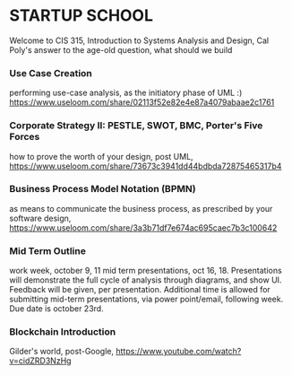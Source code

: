 # STARTUP SCHOOL
Welcome to CIS 315, Introduction to Systems Analysis and Design, 
Cal Poly's answer to the age-old question, what should we build

### Use Case Creation
performing use-case analysis, as the initiatory phase of UML :) https://www.useloom.com/share/02113f52e82e4e87a4079abaae2c1761

### Corporate Strategy II: PESTLE, SWOT, BMC, Porter's Five Forces
how to prove the worth of your design, post UML, https://www.useloom.com/share/73673c3941dd44bdbda72875465317b4

### Business Process Model Notation (BPMN)
as means to communicate the business process, as prescribed by your software design, https://www.useloom.com/share/3a3b71df7e674ac695caec7b3c100642

### Mid Term Outline
work week, october 9, 11
mid term presentations, oct 16, 18. Presentations will demonstrate the full cycle of analysis through diagrams, and show UI. Feedback will be given, per presentation. Additional time is allowed for submitting mid-term presentations, via power point/email, following week. Due date is october 23rd. 

### Blockchain Introduction
Gilder's world, post-Google, https://www.youtube.com/watch?v=cidZRD3NzHg
